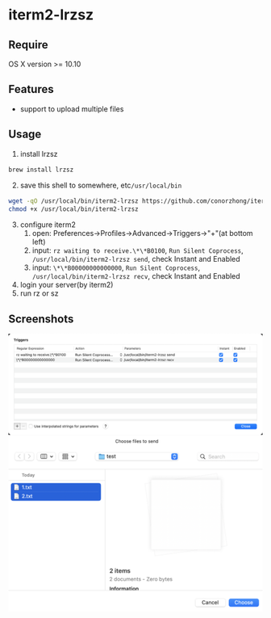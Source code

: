# iterm2-lrzsz

## Require
OS X version >= 10.10


## Features
- support to upload multiple files

## Usage
1. install lrzsz
```bash
brew install lrzsz
```
2. save this shell to somewhere, etc`/usr/local/bin`
```bash
wget -qO /usr/local/bin/iterm2-lrzsz https://github.com/conorzhong/iterm2-lrzsz/raw/main/iterm2-lrzsz.sh
chmod +x /usr/local/bin/iterm2-lrzsz
```
3. configure iterm2
    1. open: Preferences->Profiles->Advanced->Triggers->"+"(at bottom left)
    2. input: `rz waiting to receive.\*\*B0100`, `Run Silent Coprocess`, `/usr/local/bin/iterm2-lrzsz send`, check Instant and Enabled
    3. input: `\*\*B00000000000000`, `Run Silent Coprocess`, `/usr/local/bin/iterm2-lrzsz recv`, check Instant and Enabled
4. login your server(by iterm2)
5. run rz or sz

## Screenshots
![triggers](docs/assets/iterm2.png)
![multiple](docs/assets/multiple.png)